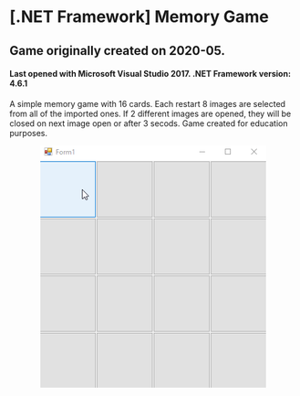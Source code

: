 # [.NET Framework] Memory Game
## Game originally created on 2020-05.
#### Last opened with Microsoft Visual Studio 2017. .NET Framework version: 4.6.1 ####
<p>A simple memory game with 16 cards. Each restart 8 images are selected from all of the imported ones.
If 2 different images are opened, they will be closed on next image open or after 3 secods. Game created for education purposes.</p>
<p align="center"><img src="MemoryGame.gif"/></p>

